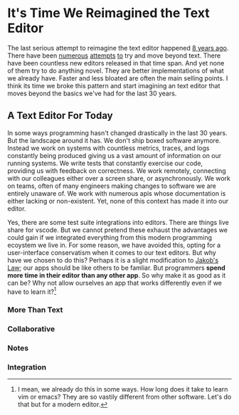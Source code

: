 # It's Time We Reimagined the Text Editor

The last serious attempt to reimagine the text editor happened [8 years ago](https://www.kickstarter.com/projects/ibdknox/light-table). There have been [numerous](https://tylr.fun/) [attempts](https://darklang.com/) [to](https://hazel.org/) try and move beyond text. There have been countless new editors released in that time span. And yet none of them try to do anything novel. They are better implementations of what we already have. Faster and less bloated are often the main selling points. I think its time we broke this pattern and start imagining an text editor that moves beyond the basics we've had for the last 30 years.

## A Text Editor For Today

In some ways programming hasn't changed drastically in the last 30 years. But the landscape around it has. We don't ship boxed software anymore. Instead we work on systems with countless metrics, traces, and logs constantly being produced giving us a vast amount of information on our running systems.  We write tests that constantly exercise our code, providing us with feedback on correctness. We work remotely, connecting with our colleagues either over a screen share, or asynchronously. We work on teams, often of many engineers making changes to software we are entirely unaware of. We work with numerous apis whose documentation is either lacking or non-existent. Yet, none of this context has made it into our editor.

Yes, there are some test suite integrations into editors. There are things live share for vscode. But we cannot pretend these exhaust the advantages we could gain if we integrated everything from this modern programming ecoystem we live in. For some reason, we have avoided this, opting for a user-interface conservatism when it comes to our text editors. But why have we chosen to do this? Perhaps it is a slight modification to [Jakob's Law](https://lawsofux.com/jakobs-law/); our apps should be like others to be famliar. But programmers **spend more time in their editor than any other app**. So why make it as good as it can be? Why not allow ourselves an app that works differently even if we have to learn it?[^1]

### More Than Text

### Collaborative

### Notes

### Integration



[^1]: I mean, we already do this in some ways. How long does it take to learn vim or emacs? They are so vastily different from other software. Let's do that but for a modern editor.



